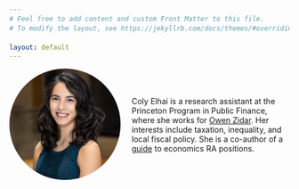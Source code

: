 ```yaml
---
# Feel free to add content and custom Front Matter to this file.
# To modify the layout, see https://jekyllrb.com/docs/themes/#overriding-theme-defaults

layout: default
---
```

<div class="flex-container" style="display:flex">
  <img class="img-circle-avatar" alt="Coly Elhai" src="/images/elhai.jpg" style="width: 100%; max-width: 200px; height: 50%; border-radius: 50%;">
  <div style="padding-top: 50px; padding-left: 20px">Coly Elhai is a research assistant at the Princeton Program in Public Finance, where she works for <a href="https://scholar.princeton.edu/zidar/">Owen Zidar</a>. Her interests include taxation, inequality, and local fiscal policy. She is a co-author of a <a href="https://raguide.github.io/">guide</a> to economics RA positions.</div>  
</div>
